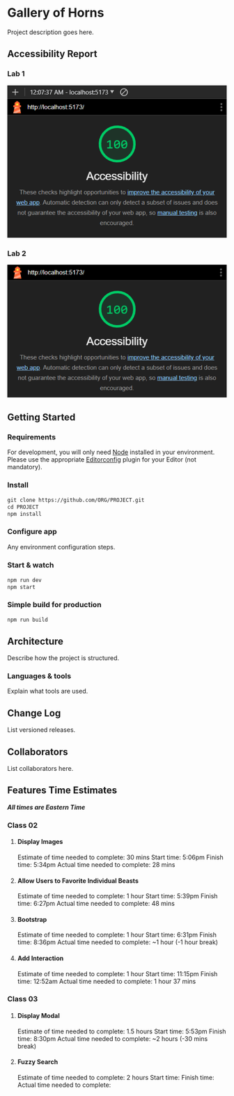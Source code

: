 # Gallery of Horns

Project description goes here.

## Accessibility Report

### Lab 1

![Lighthouse report, score: 100](/lighthouse-reports/lab1-report.png)

### Lab 2

![Lighthouse report, score: 100](/lighthouse-reports/lab2-report.png)

## Getting Started

### Requirements

For development, you will only need [Node](http://nodejs.org/) installed in your environment.
Please use the appropriate [Editorconfig](http://editorconfig.org/) plugin for your Editor (not mandatory).

### Install

    git clone https://github.com/ORG/PROJECT.git
    cd PROJECT
    npm install

### Configure app

Any environment configuration steps.

### Start & watch

    npm run dev
    npm start

### Simple build for production

    npm run build

## Architecture

Describe how the project is structured.

### Languages & tools

Explain what tools are used.

## Change Log

List versioned releases.

## Collaborators

List collaborators here.

## Features Time Estimates

***All times are Eastern Time***

### Class 02

1. #### Display Images

    Estimate of time needed to complete: 30 mins
    Start time: 5:06pm
    Finish time: 5:34pm
    Actual time needed to complete: 28 mins

2. #### Allow Users to Favorite Individual Beasts

    Estimate of time needed to complete: 1 hour
    Start time: 5:39pm
    Finish time: 6:27pm
    Actual time needed to complete: 48 mins

3. #### Bootstrap

    Estimate of time needed to complete: 1 hour
    Start time: 6:31pm
    Finish time: 8:36pm
    Actual time needed to complete: ~1 hour (-1 hour break)

4. #### Add Interaction

    Estimate of time needed to complete: 1 hour
    Start time: 11:15pm
    Finish time: 12:52am
    Actual time needed to complete: 1 hour 37 mins

### Class 03

1. #### Display Modal

    Estimate of time needed to complete: 1.5 hours
    Start time: 5:53pm
    Finish time: 8:30pm
    Actual time needed to complete: ~2 hours (-30 mins break)

2. #### Fuzzy Search

    Estimate of time needed to complete: 2 hours
    Start time:
    Finish time:
    Actual time needed to complete:
